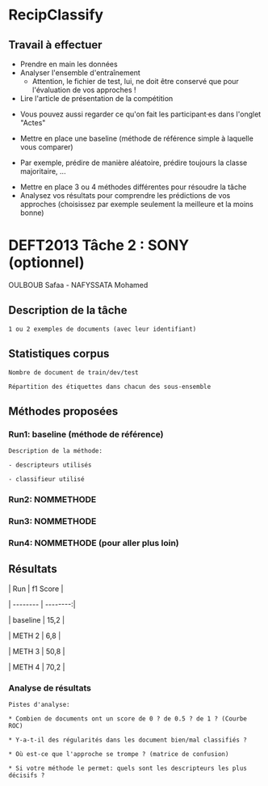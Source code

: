 # RecipClassify

## Travail à effectuer

- Prendre en main les données
- Analyser l'ensemble d'entraînement
  * Attention, le fichier de test, lui, ne doit être conservé que pour l'évaluation de vos approches !
- Lire l'article de présentation de la compétition
 * Vous pouvez aussi regarder ce qu'on fait les participant·es dans l'onglet "Actes"
- Mettre en place une baseline (méthode de référence simple à laquelle vous comparer)
 * Par exemple, prédire de manière aléatoire, prédire toujours la classe majoritaire, ...
- Mettre en place 3 ou 4 méthodes différentes pour résoudre la tâche
- Analysez vos résultats pour comprendre les prédictions de vos approches (choisissez par exemple seulement la meilleure et la moins bonne)

# DEFT2013 Tâche 2 : SONY (optionnel)

OULBOUB Safaa - NAFYSSATA Mohamed



## Description de la tâche



	1 ou 2 exemples de documents (avec leur identifiant)



## Statistiques corpus



	Nombre de document de train/dev/test

	Répartition des étiquettes dans chacun des sous-ensemble



## Méthodes proposées



### Run1: baseline (méthode de référence)



	Description de la méthode:

	- descripteurs utilisés

	- classifieur utilisé



### Run2: NOMMETHODE

### Run3: NOMMETHODE

### Run4: NOMMETHODE (pour aller plus loin)



## Résultats



| Run      | f1 Score |

| -------- | --------:|

| baseline |  15,2 |

| METH 2   |   6,8 |

| METH 3   |  50,8 |

| METH 4   |  70,2 |



### Analyse de résultats

	

	Pistes d'analyse:

	* Combien de documents ont un score de 0 ? de 0.5 ? de 1 ? (Courbe ROC)

	* Y-a-t-il des régularités dans les document bien/mal classifiés ?

	* Où est-ce que l'approche se trompe ? (matrice de confusion)

	* Si votre méthode le permet: quels sont les descripteurs les plus décisifs ?
